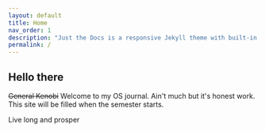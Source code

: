 ```yaml
---
layout: default
title: Home
nav_order: 1
description: "Just the Docs is a responsive Jekyll theme with built-in search that is easily customizable and hosted on GitHub Pages."
permalink: /
---
```


## Hello there

~~General Kenobi~~ Welcome to my OS journal. Ain't much but it's honest work.  
This site will be filled when the semester starts.

Live long and prosper
